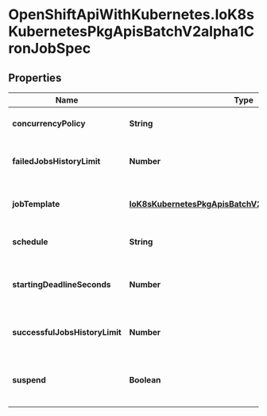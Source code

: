 # OpenShiftApiWithKubernetes.IoK8sKubernetesPkgApisBatchV2alpha1CronJobSpec

## Properties
Name | Type | Description | Notes
------------ | ------------- | ------------- | -------------
**concurrencyPolicy** | **String** | ConcurrencyPolicy specifies how to treat concurrent executions of a Job. | [optional] 
**failedJobsHistoryLimit** | **Number** | The number of failed finished jobs to retain. This is a pointer to distinguish between explicit zero and not specified. | [optional] 
**jobTemplate** | [**IoK8sKubernetesPkgApisBatchV2alpha1JobTemplateSpec**](IoK8sKubernetesPkgApisBatchV2alpha1JobTemplateSpec.md) | JobTemplate is the object that describes the job that will be created when executing a CronJob. | 
**schedule** | **String** | Schedule contains the schedule in Cron format, see https://en.wikipedia.org/wiki/Cron. | 
**startingDeadlineSeconds** | **Number** | Optional deadline in seconds for starting the job if it misses scheduled time for any reason.  Missed jobs executions will be counted as failed ones. | [optional] 
**successfulJobsHistoryLimit** | **Number** | The number of successful finished jobs to retain. This is a pointer to distinguish between explicit zero and not specified. | [optional] 
**suspend** | **Boolean** | Suspend flag tells the controller to suspend subsequent executions, it does not apply to already started executions.  Defaults to false. | [optional] 


